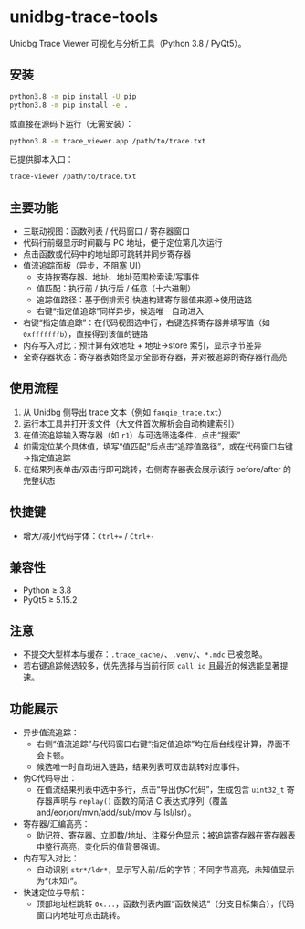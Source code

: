 # unidbg-trace-tools

Unidbg Trace Viewer 可视化与分析工具（Python 3.8 / PyQt5）。

## 安装

```bash
python3.8 -m pip install -U pip
python3.8 -m pip install -e .
```

或直接在源码下运行（无需安装）：

```bash
python3.8 -m trace_viewer.app /path/to/trace.txt
```

已提供脚本入口：

```bash
trace-viewer /path/to/trace.txt
```

## 主要功能

- 三联动视图：函数列表 / 代码窗口 / 寄存器窗口
- 代码行前缀显示时间戳与 PC 地址，便于定位第几次运行
- 点击函数或代码中的地址即可跳转并同步寄存器
- 值流追踪面板（异步，不阻塞 UI）
  - 支持按寄存器、地址、地址范围检索读/写事件
  - 值匹配：执行前 / 执行后 / 任意（十六进制）
  - 追踪值路径：基于倒排索引快速构建寄存器值来源→使用链路
  - 右键“指定值追踪”同样异步，候选唯一自动进入
- 右键“指定值追踪”：在代码视图选中行，右键选择寄存器并填写值（如 `0xfffffffb`），直接得到该值的链路
- 内存写入对比：预计算有效地址 + 地址→store 索引，显示字节差异
- 全寄存器状态：寄存器表始终显示全部寄存器，并对被追踪的寄存器行高亮

## 使用流程

1. 从 Unidbg 侧导出 trace 文本（例如 `fanqie_trace.txt`）
2. 运行本工具并打开该文件（大文件首次解析会自动构建索引）
3. 在值流追踪输入寄存器（如 `r1`）与可选筛选条件，点击“搜索”
4. 如需定位某个具体值，填写“值匹配”后点击“追踪值路径”，或在代码窗口右键→指定值追踪
5. 在结果列表单击/双击行即可跳转，右侧寄存器表会展示该行 before/after 的完整状态

## 快捷键

- 增大/减小代码字体：`Ctrl+=` / `Ctrl+-`

## 兼容性

- Python ≥ 3.8
- PyQt5 ≥ 5.15.2

## 注意

- 不提交大型样本与缓存：`.trace_cache/`、`.venv/`、`*.mdc` 已被忽略。
- 若右键追踪候选较多，优先选择与当前行同 `call_id` 且最近的候选能显著提速。

## 功能展示

- 异步值流追踪：
  - 右侧“值流追踪”与代码窗口右键“指定值追踪”均在后台线程计算，界面不会卡顿。
  - 候选唯一时自动进入链路，结果列表可双击跳转对应事件。
- 伪C代码导出：
  - 在值流结果列表中选中多行，点击“导出伪C代码”，生成包含 `uint32_t` 寄存器声明与 `replay()` 函数的简洁 C 表达式序列（覆盖 and/eor/orr/mvn/add/sub/mov 与 lsl/lsr）。
- 寄存器/汇编高亮：
  - 助记符、寄存器、立即数/地址、注释分色显示；被追踪寄存器在寄存器表中整行高亮，变化后的值背景强调。
- 内存写入对比：
  - 自动识别 `str*/ldr*`，显示写入前/后的字节；不同字节高亮，未知值显示为“(未知)”。
- 快速定位与导航：
  - 顶部地址栏跳转 `0x...`，函数列表内置“函数候选”（分支目标集合），代码窗口内地址可点击跳转。

